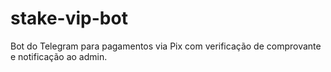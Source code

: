 # stake-vip-bot

Bot do Telegram para pagamentos via Pix com verificação de comprovante e notificação ao admin.
